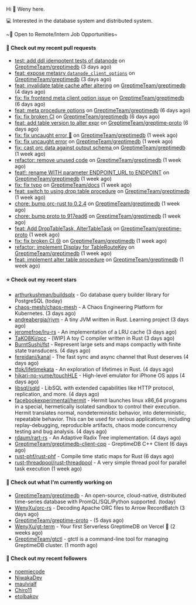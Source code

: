 Hi 👋 Weny here.

💻 Interested in the database system and distributed system.

~🍺 Open to Remote/Intern Job Opportunities~

#### 🔨 Check out my recent pull requests

- [test: add ddl idempotent tests of datanode](https://github.com/GreptimeTeam/greptimedb/pull/1966) on [GreptimeTeam/greptimedb](https://github.com/GreptimeTeam/greptimedb) (3 days ago)
- [feat: expose metasrv `datanode_client_options`](https://github.com/GreptimeTeam/greptimedb/pull/1965) on [GreptimeTeam/greptimedb](https://github.com/GreptimeTeam/greptimedb) (3 days ago)
- [feat: invalidate table cache after altering](https://github.com/GreptimeTeam/greptimedb/pull/1951) on [GreptimeTeam/greptimedb](https://github.com/GreptimeTeam/greptimedb) (4 days ago)
- [fix: fix frontend meta client option issue](https://github.com/GreptimeTeam/greptimedb/pull/1939) on [GreptimeTeam/greptimedb](https://github.com/GreptimeTeam/greptimedb) (6 days ago)
- [feat: meta procedure options](https://github.com/GreptimeTeam/greptimedb/pull/1937) on [GreptimeTeam/greptimedb](https://github.com/GreptimeTeam/greptimedb) (6 days ago)
- [fix: fix broken CI](https://github.com/GreptimeTeam/greptimedb/pull/1933) on [GreptimeTeam/greptimedb](https://github.com/GreptimeTeam/greptimedb) (6 days ago)
- [feat: add table version to alter expr](https://github.com/GreptimeTeam/greptime-proto/pull/58) on [GreptimeTeam/greptime-proto](https://github.com/GreptimeTeam/greptime-proto) (6 days ago)
- [fix: fix uncaught error 🥲](https://github.com/GreptimeTeam/greptimedb/pull/1929) on [GreptimeTeam/greptimedb](https://github.com/GreptimeTeam/greptimedb) (1 week ago)
- [fix: fix uncaught error](https://github.com/GreptimeTeam/greptimedb/pull/1924) on [GreptimeTeam/greptimedb](https://github.com/GreptimeTeam/greptimedb) (1 week ago)
- [fix: cast orc data against output schema ](https://github.com/GreptimeTeam/greptimedb/pull/1922) on [GreptimeTeam/greptimedb](https://github.com/GreptimeTeam/greptimedb) (1 week ago)
- [refactor: remove unused code](https://github.com/GreptimeTeam/greptimedb/pull/1913) on [GreptimeTeam/greptimedb](https://github.com/GreptimeTeam/greptimedb) (1 week ago)
- [feat!: rename WITH parameter ENDPOINT_URL to ENDPOINT](https://github.com/GreptimeTeam/greptimedb/pull/1904) on [GreptimeTeam/greptimedb](https://github.com/GreptimeTeam/greptimedb) (1 week ago)
- [fix: fix typo](https://github.com/GreptimeTeam/docs/pull/468) on [GreptimeTeam/docs](https://github.com/GreptimeTeam/docs) (1 week ago)
- [feat: switch to using drop table procedure](https://github.com/GreptimeTeam/greptimedb/pull/1901) on [GreptimeTeam/greptimedb](https://github.com/GreptimeTeam/greptimedb) (1 week ago)
- [chore: bump orc-rust to 0.2.4](https://github.com/GreptimeTeam/greptimedb/pull/1894) on [GreptimeTeam/greptimedb](https://github.com/GreptimeTeam/greptimedb) (1 week ago)
- [chore: bump proto to 917ead6](https://github.com/GreptimeTeam/greptimedb/pull/1892) on [GreptimeTeam/greptimedb](https://github.com/GreptimeTeam/greptimedb) (1 week ago)
- [feat: Add DropTableTask, AlterTableTask](https://github.com/GreptimeTeam/greptime-proto/pull/54) on [GreptimeTeam/greptime-proto](https://github.com/GreptimeTeam/greptime-proto) (1 week ago)
- [fix: fix broken CI 😢](https://github.com/GreptimeTeam/greptimedb/pull/1884) on [GreptimeTeam/greptimedb](https://github.com/GreptimeTeam/greptimedb) (1 week ago)
- [refactor: implement Display for TableRouteKey](https://github.com/GreptimeTeam/greptimedb/pull/1879) on [GreptimeTeam/greptimedb](https://github.com/GreptimeTeam/greptimedb) (1 week ago)
- [feat: implement alter table procedure](https://github.com/GreptimeTeam/greptimedb/pull/1878) on [GreptimeTeam/greptimedb](https://github.com/GreptimeTeam/greptimedb) (1 week ago)

#### ⭐ Check out my recent stars

- [arthurkushman/buildsqlx](https://github.com/arthurkushman/buildsqlx) - Go database query builder library for PostgreSQL (today)
- [chaos-mesh/chaos-mesh](https://github.com/chaos-mesh/chaos-mesh) - A Chaos Engineering Platform for Kubernetes. (3 days ago)
- [andreabergia/rjvm](https://github.com/andreabergia/rjvm) - A tiny JVM written in Rust. Learning project (3 days ago)
- [jeromefroe/lru-rs](https://github.com/jeromefroe/lru-rs) - An implementation of a LRU cache (3 days ago)
- [TaKO8Ki/qcc](https://github.com/TaKO8Ki/qcc) - [WIP] A toy C compiler written in Rust (3 days ago)
- [BurntSushi/fst](https://github.com/BurntSushi/fst) - Represent large sets and maps compactly with finite state transducers. (4 days ago)
- [fereidani/kanal](https://github.com/fereidani/kanal) - The fast sync and async channel that Rust deserves (4 days ago)
- [tfpk/lifetimekata](https://github.com/tfpk/lifetimekata) - An exploration of lifetimes in Rust. (4 days ago)
- [hikari-no-yume/touchHLE](https://github.com/hikari-no-yume/touchHLE) - High-level emulator for iPhone OS apps (4 days ago)
- [libsql/sqld](https://github.com/libsql/sqld) - LibSQL with extended capabilities like HTTP protocol, replication, and more. (4 days ago)
- [facebookexperimental/hermit](https://github.com/facebookexperimental/hermit) - Hermit launches linux x86_64 programs in a special, hermetically isolated sandbox to control their execution. Hermit translates normal, nondeterministic behavior, into deterministic, repeatable behavior. This can be used for various applications, including replay-debugging, reproducible artifacts, chaos mode concurrency testing and bug analysis. (4 days ago)
- [rdaum/rart-rs](https://github.com/rdaum/rart-rs) - An Adaptive Radix Tree implementation. (4 days ago)
- [GreptimeTeam/greptimedb-client-cpp](https://github.com/GreptimeTeam/greptimedb-client-cpp) - GreptimeDB C&#43;&#43; Client (6 days ago)
- [rust-phf/rust-phf](https://github.com/rust-phf/rust-phf) - Compile time static maps for Rust (6 days ago)
- [rust-threadpool/rust-threadpool](https://github.com/rust-threadpool/rust-threadpool) - A very simple thread pool for parallel task execution (1 week ago)

#### 👷 Check out what I'm currently working on

- [GreptimeTeam/greptimedb](https://github.com/GreptimeTeam/greptimedb) - An open-source, cloud-native, distributed time-series database with PromQL/SQL/Python supported. (today)
- [WenyXu/orc-rs](https://github.com/WenyXu/orc-rs) - Decoding Apache ORC files to Arrow RecordBatch (3 days ago)
- [GreptimeTeam/greptime-proto](https://github.com/GreptimeTeam/greptime-proto) -  (5 days ago)
- [WenyXu/gt-term](https://github.com/WenyXu/gt-term) - Your first Serverless GreptimeDB on Vercel 🤣 (2 weeks ago)
- [GreptimeTeam/gtctl](https://github.com/GreptimeTeam/gtctl) - gtctl is a command-line tool for managing GreptimeDB cluster. (1 month ago)

#### 👯 Check out my recent followers

- [noemiecode](https://github.com/noemiecode)
- [NiwakaDev](https://github.com/NiwakaDev)
- [maulvialf](https://github.com/maulvialf)
- [Chiro11](https://github.com/Chiro11)
- [etolbakov](https://github.com/etolbakov)


